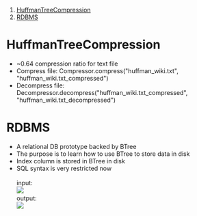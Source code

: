 1. [HuffmanTreeCompression](#HuffmanTreeCompression)
2. [RDBMS](#RDBMS)


# HuffmanTreeCompression
- ~0.64 compression ratio for text file
- Compress file: Compressor.compress("huffman_wiki.txt", "huffman_wiki.txt_compressed")
- Decompress file: Decompressor.decompress("huffman_wiki.txt_compressed", "huffman_wiki.txt_decompressed")

# RDBMS
- A relational DB prototype backed by BTree
- The purpose is to learn how to use BTree to store data in disk
- Index column is stored in BTree in disk
- SQL syntax is very restricted now
\
\
input:\
![](https://r96922081.github.io/images/rdbms_input.png)
\
output:\
![](https://r96922081.github.io/images/rdbms_output.png)